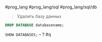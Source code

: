 #prog_lang #prog_lang/sql #prog_lang/sql/db

> Удалить базу данных

```sql
DROP DATABASE databasename;
```

`SHOW DATABASES;` – ? #q 